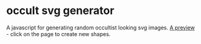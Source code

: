# occult svg generator

A javascript for generating random occultist looking svg images. [A preview](https://weterynarzfred.github.io/occult-svg-generator/) - click on the page to create new shapes.